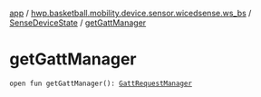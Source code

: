[app](../../index.md) / [hwp.basketball.mobility.device.sensor.wicedsense.ws_bs](../index.md) / [SenseDeviceState](index.md) / [getGattManager](.)

# getGattManager

`open fun getGattManager(): `[`GattRequestManager`](../../hwp.basketball.mobility.device.sensor.wicedsense.util/-gatt-request-manager/index.md)